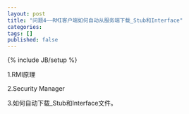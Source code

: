 ```yaml
---
layout: post
title: "问题4——RMI客户端如何自动从服务端下载_Stub和Interface"
categories: 
tags: []
published: false
---
```

{% include JB/setup %}

1.RMI原理

2.Security Manager

3.如何自动下载_Stub和Interface文件。